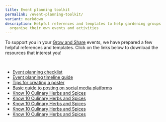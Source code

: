 ```yaml
---
title: Event planning toolkit
permalink: /event-planning-toolkit/
variant: markdown
description: Helpful references and templates to help gardening groups plan and
  organise their own events and activities
---
```

<section>
	<p>To support you in your <a href="https://gardeningsg.nparks.gov.sg/grow-and-share-initiative/">Grow and Share</a> events, we have prepared a few helpful references and templates. Click on the links below to download the resources that interest you!</p>
	<br>
	<ul>
		<li><a download="" href="/files/CIB20%20Event%20Planning%20Toolkit/a%20event%20planning%20checklist%20sample.pdf">Event planning checklist</a></li>
		<li><a download="" href="/files/CIB20%20Event%20Planning%20Toolkit/b%20event%20planning%20timeline%20guide.pdf">Event planning timeline guide</a></li>
		<li><a download="" href="/files/CIB20%20Event%20Planning%20Toolkit/c%20tips%20for%20creating%20a%20poster%20.pdf">Tips for creating a poster</a></li>
				<li><a download="" href="/files/CIB20%20Event%20Planning%20Toolkit/d%20basic%20guide%20to%20posting%20on%20social%20media%20platforms.pdf">Basic guide to posting on social media platforms</a></li>
				<li><a download="" href="/files/know%2010%20culinary%20herbs%20and%20spices.pdf">Know 10 Culinary Herbs and Spices</a></li>
				<li><a download="" href="/files/know%2010%20culinary%20herbs%20and%20spices.pdf">Know 10 Culinary Herbs and Spices</a></li>
				<li><a download="" href="/files/know%2010%20culinary%20herbs%20and%20spices.pdf">Know 10 Culinary Herbs and Spices</a></li>
				<li><a download="" href="/files/know%2010%20culinary%20herbs%20and%20spices.pdf">Know 10 Culinary Herbs and Spices</a></li>
				<li><a download="" href="/files/know%2010%20culinary%20herbs%20and%20spices.pdf">Know 10 Culinary Herbs and Spices</a></li>
		</ul>
</section>

[]()[]()[]()[]()[](/files/CIB20%20Event%20Planning%20Toolkit/e%20good%20food%20safety%20practices%20when%20growing%20edibles%20poster.pdf)[](/files/CIB20%20Event%20Planning%20Toolkit/f%20garden%20tour%20template.pdf)[](/files/CIB20%20Event%20Planning%20Toolkit/g%20cib%20grow%20and%20share%20submission%20guide.pdf)[](/files/CIB20%20Event%20Planning%20Toolkit/CIB20_Grow_and_Share___Event_Categories.pdf)
